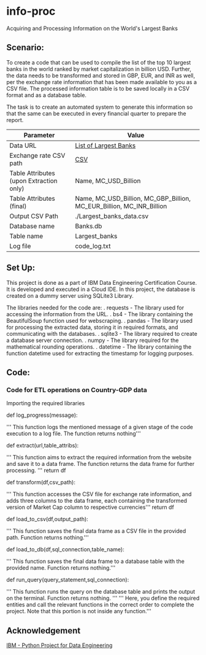 # info-proc
Acquiring and Processing Information on the World's Largest Banks

## Scenario:
To create a code that can be used to compile the list of the top 10 largest banks in the world ranked by market capitalization in billion USD. Further, the data needs to be transformed and stored in GBP, EUR, and INR as well, per the exchange rate information that has been made available to you as a CSV file. The processed information table is to be saved locally in a CSV format and as a database table.

The task is to create an automated system to generate this information so that the same can be executed in every financial quarter to prepare the report.

| Parameter | Value             |
| ------ | ------------------------- |
| Data URL | [List of Largest Banks](https://web.archive.org/web/20230908091635/https://en.wikipedia.org/wiki/List_of_largest_banks) |
| Exchange rate CSV path  | [CSV](https://cf-courses-data.s3.us.cloud-object-storage.appdomain.cloud/IBMSkillsNetwork-PY0221EN-Coursera/labs/v2/exchange_rate.csv) |
| Table Attributes (upon Extraction only) | Name, MC_USD_Billion |
| Table Attributes (final) | Name, MC_USD_Billion, MC_GBP_Billion, MC_EUR_Billion, MC_INR_Billion |
| Output CSV Path | ./Largest_banks_data.csv |
| Database name | Banks.db |
| Table name | Largest_banks |
| Log file | code_log.txt |

## Set Up:
This project is done as a part of IBM Data Engineering Certification Course. It is developed and executed in a Cloud IDE. In this project, the database is created on a dummy server using SQLite3 Library.

The libraries needed for the code are:
. requests - The library used for accessing the information from the URL.
. bs4 - The library containing the BeautifulSoup function used for webscraping.
. pandas - The library used for processing the extracted data, storing it in required formats, and communicating with the databases.
. sqlite3 - The library required to create a database server connection.
. numpy - The library required for the mathematical rounding operations.
. datetime - The library containing the function datetime used for extracting the timestamp for logging purposes.

## Code:
### Code for ETL operations on Country-GDP data

Importing the required libraries

def log_progress(message):

''' This function logs the mentioned message of a given stage of the code execution to a log file. The function returns nothing'''

def extract(url,table_attribs):

''' This function aims to extract the required information from the website and save it to a data frame. The function returns the data frame for further processing. '''
return df

def transform(df,csv_path):

''' This function accesses the CSV file for exchange rate information, and adds three columns to the data frame, each containing the transformed version of Market Cap column to respective currencies'''
return df

def load_to_csv(df,output_path):

''' This function saves the final data frame as a CSV file in the provided path. Function returns nothing.'''

def load_to_db(df,sql_connection,table_name):

''' This function saves the final data frame to a database table with the provided name. Function returns nothing.'''

def run_query(query_statement,sql_connection):

''' This function runs the query on the database table and prints the output on the terminal. Function returns nothing. '''
''' Here, you define the required entities and call the relevant functions in the correct order to complete the project. Note that this portion is not inside any function.'''

## Acknowledgement
[IBM - Python Project for Data Engineering](https://www.coursera.org/programs/computer-science-comps-alternatives-zphna/learn/python-project-for-data-engineering?authProvider=ttu)


